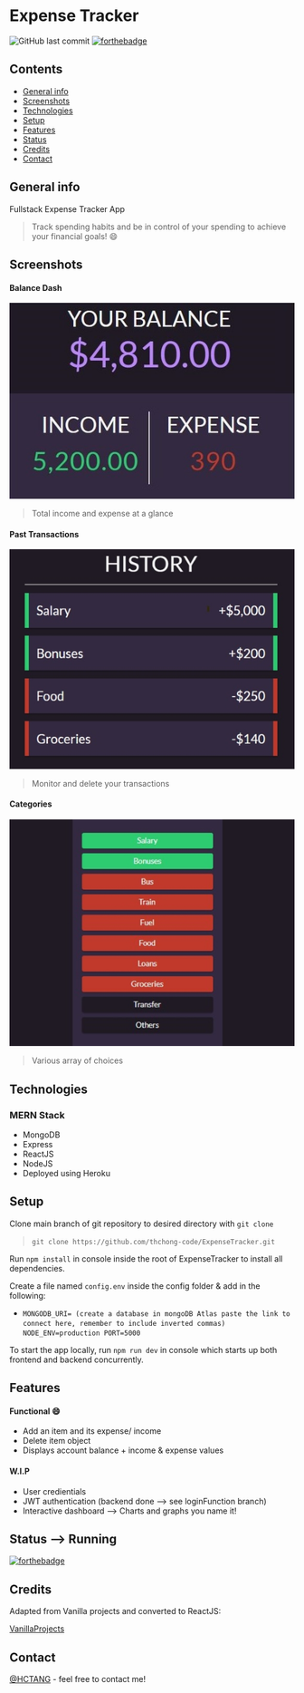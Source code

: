 # Expense Tracker
![GitHub last commit](https://img.shields.io/github/last-commit/thchong-code/ExpenseTracker?style=for-the-badge)
[![forthebadge](https://forthebadge.com/images/badges/made-with-javascript.svg)](https://forthebadge.com)

## Contents
* [General info](#general-info)
* [Screenshots](#screenshots)
* [Technologies](#technologies)
* [Setup](#setup)
* [Features](#features)
* [Status](#status)
* [Credits](#credits)
* [Contact](#contact)

## General info
Fullstack Expense Tracker App
> Track spending habits and be in control of your spending to achieve your financial goals! :smile:

## Screenshots
#### Balance Dash

![bal](./img/bal.jpg)
> Total income and expense at a glance

#### Past Transactions

![dash](./img/dash.jpg)
> Monitor and delete your transactions

#### Categories

![cat](./img/cat.jpg)
> Various array of choices

## Technologies
### MERN Stack
- MongoDB
- Express
- ReactJS
- NodeJS
- Deployed using Heroku

## Setup
Clone main branch of git repository to desired directory with `git clone`

>`git clone https://github.com/thchong-code/ExpenseTracker.git`

Run `npm install` in console inside the root of ExpenseTracker to install all dependencies.

Create a file named `config.env` inside the config folder & add in the following:

* `MONGODB_URI= (create a database in mongoDB Atlas paste the link to connect here, remember to include inverted commas)
   NODE_ENV=production
   PORT=5000`

To start the app locally, run `npm run dev` in console which starts up both frontend and backend concurrently.

## Features
#### Functional :smile:
* Add an item and its expense/ income
* Delete item object
* Displays account balance + income & expense values

#### W.I.P
* User credientials
* JWT authentication (backend done --> see loginFunction branch)
* Interactive dashboard --> Charts and graphs you name it!

## Status --> Running
[![forthebadge](https://forthebadge.com/images/badges/60-percent-of-the-time-works-every-time.svg)](https://forthebadge.com)

## Credits
Adapted from Vanilla projects and converted to ReactJS:

[VanillaProjects](https://github.com/bradtraversy/vanillawebprojects/tree/master/expense-tracker)

## Contact
[@HCTANG](https://github.com/thchong-code) - feel free to contact me!